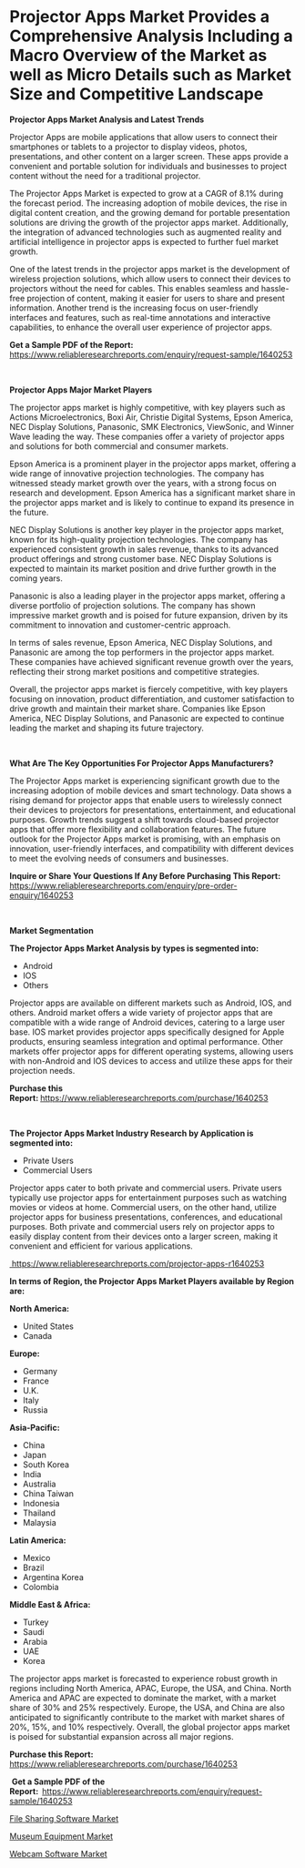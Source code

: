 <p><h1>Projector Apps Market Provides a Comprehensive Analysis Including a Macro Overview of the Market as well as Micro Details such as Market Size and Competitive Landscape</h1></p><p><strong>Projector Apps Market Analysis and Latest Trends</strong></p>
<p><p>Projector Apps are mobile applications that allow users to connect their smartphones or tablets to a projector to display videos, photos, presentations, and other content on a larger screen. These apps provide a convenient and portable solution for individuals and businesses to project content without the need for a traditional projector.</p><p>The Projector Apps Market is expected to grow at a CAGR of 8.1% during the forecast period. The increasing adoption of mobile devices, the rise in digital content creation, and the growing demand for portable presentation solutions are driving the growth of the projector apps market. Additionally, the integration of advanced technologies such as augmented reality and artificial intelligence in projector apps is expected to further fuel market growth.</p><p>One of the latest trends in the projector apps market is the development of wireless projection solutions, which allow users to connect their devices to projectors without the need for cables. This enables seamless and hassle-free projection of content, making it easier for users to share and present information. Another trend is the increasing focus on user-friendly interfaces and features, such as real-time annotations and interactive capabilities, to enhance the overall user experience of projector apps.</p></p>
<p><strong>Get a Sample PDF of the Report:&nbsp;</strong> <a href="https://www.reliableresearchreports.com/enquiry/request-sample/1640253">https://www.reliableresearchreports.com/enquiry/request-sample/1640253</a></p>
<p>&nbsp;</p>
<p><strong>Projector Apps Major Market Players</strong></p>
<p><p>The projector apps market is highly competitive, with key players such as Actions Microelectronics, Boxi Air, Christie Digital Systems, Epson America, NEC Display Solutions, Panasonic, SMK Electronics, ViewSonic, and Winner Wave leading the way. These companies offer a variety of projector apps and solutions for both commercial and consumer markets.</p><p>Epson America is a prominent player in the projector apps market, offering a wide range of innovative projection technologies. The company has witnessed steady market growth over the years, with a strong focus on research and development. Epson America has a significant market share in the projector apps market and is likely to continue to expand its presence in the future.</p><p>NEC Display Solutions is another key player in the projector apps market, known for its high-quality projection technologies. The company has experienced consistent growth in sales revenue, thanks to its advanced product offerings and strong customer base. NEC Display Solutions is expected to maintain its market position and drive further growth in the coming years.</p><p>Panasonic is also a leading player in the projector apps market, offering a diverse portfolio of projection solutions. The company has shown impressive market growth and is poised for future expansion, driven by its commitment to innovation and customer-centric approach.</p><p>In terms of sales revenue, Epson America, NEC Display Solutions, and Panasonic are among the top performers in the projector apps market. These companies have achieved significant revenue growth over the years, reflecting their strong market positions and competitive strategies.</p><p>Overall, the projector apps market is fiercely competitive, with key players focusing on innovation, product differentiation, and customer satisfaction to drive growth and maintain their market share. Companies like Epson America, NEC Display Solutions, and Panasonic are expected to continue leading the market and shaping its future trajectory.</p></p>
<p>&nbsp;</p>
<p><strong>What Are The Key Opportunities For Projector Apps Manufacturers?</strong></p>
<p><p>The Projector Apps market is experiencing significant growth due to the increasing adoption of mobile devices and smart technology. Data shows a rising demand for projector apps that enable users to wirelessly connect their devices to projectors for presentations, entertainment, and educational purposes. Growth trends suggest a shift towards cloud-based projector apps that offer more flexibility and collaboration features. The future outlook for the Projector Apps market is promising, with an emphasis on innovation, user-friendly interfaces, and compatibility with different devices to meet the evolving needs of consumers and businesses.</p></p>
<p><strong>Inquire or Share Your Questions If Any Before Purchasing This Report:</strong> <a href="https://www.reliableresearchreports.com/enquiry/pre-order-enquiry/1640253">https://www.reliableresearchreports.com/enquiry/pre-order-enquiry/1640253</a></p>
<p>&nbsp;</p>
<p><strong>Market Segmentation</strong></p>
<p><strong>The Projector Apps Market Analysis by types is segmented into:</strong></p>
<p><ul><li>Android</li><li>IOS</li><li>Others</li></ul></p>
<p><p>Projector apps are available on different markets such as Android, IOS, and others. Android market offers a wide variety of projector apps that are compatible with a wide range of Android devices, catering to a large user base. IOS market provides projector apps specifically designed for Apple products, ensuring seamless integration and optimal performance. Other markets offer projector apps for different operating systems, allowing users with non-Android and IOS devices to access and utilize these apps for their projection needs.</p></p>
<p><strong>Purchase this Report:&nbsp;</strong><a href="https://www.reliableresearchreports.com/purchase/1640253">https://www.reliableresearchreports.com/purchase/1640253</a></p>
<p>&nbsp;</p>
<p><strong>The Projector Apps Market Industry Research by Application is segmented into:</strong></p>
<p><ul><li>Private Users</li><li>Commercial Users</li></ul></p>
<p><p>Projector apps cater to both private and commercial users. Private users typically use projector apps for entertainment purposes such as watching movies or videos at home. Commercial users, on the other hand, utilize projector apps for business presentations, conferences, and educational purposes. Both private and commercial users rely on projector apps to easily display content from their devices onto a larger screen, making it convenient and efficient for various applications.</p></p>
<p><a href="https://www.reliableresearchreports.com/projector-apps-r1640253">&nbsp;https://www.reliableresearchreports.com/projector-apps-r1640253</a></p>
<p><strong>In terms of Region, the Projector Apps Market Players available by Region are:</strong></p>
<p>
    <p> <strong> North America: </strong>
        <ul>
            <li>United States</li>
            <li>Canada</li>
        </ul>
        </p> 
    <p> <strong> Europe: </strong>
        <ul>
            <li>Germany</li>
            <li>France</li>
            <li>U.K.</li>
            <li>Italy</li>
            <li>Russia</li>
        </ul>
        </p> 
    <p> <strong> Asia-Pacific: </strong>
        <ul>
            <li>China</li>
            <li>Japan</li>
            <li>South Korea</li>
            <li>India</li>
            <li>Australia</li>
            <li>China Taiwan</li>
            <li>Indonesia</li>
            <li>Thailand</li>
            <li>Malaysia</li>
        </ul>
        </p> 
    <p> <strong> Latin America: </strong>
        <ul>
            <li>Mexico</li>
            <li>Brazil</li>
            <li>Argentina Korea</li>
            <li>Colombia</li>
        </ul>
        </p> 
    <p> <strong> Middle East & Africa: </strong>
        <ul>
            <li>Turkey</li>
            <li>Saudi</li>
            <li>Arabia</li>
            <li>UAE</li>
            <li>Korea</li>
        </ul>
    </p>
    </p>
<p><p>The projector apps market is forecasted to experience robust growth in regions including North America, APAC, Europe, the USA, and China. North America and APAC are expected to dominate the market, with a market share of 30% and 25% respectively. Europe, the USA, and China are also anticipated to significantly contribute to the market with market shares of 20%, 15%, and 10% respectively. Overall, the global projector apps market is poised for substantial expansion across all major regions.</p></p>
<p><strong>Purchase this Report: </strong><a href="https://www.reliableresearchreports.com/purchase/1640253">https://www.reliableresearchreports.com/purchase/1640253</a></p>
<p>&nbsp;<strong>Get a Sample PDF of the Report:&nbsp;&nbsp;</strong><a href="https://www.reliableresearchreports.com/enquiry/request-sample/1640253">https://www.reliableresearchreports.com/enquiry/request-sample/1640253</a></p>
<p><strong></strong></p>
<p><p><a href="https://github.com/kosella/Market-Research-Report-List-3/blob/main/file-sharing-software-market.md">File Sharing Software Market</a></p><p><a href="https://github.com/singletonthaxterkelliehr2df/Market-Research-Report-List-2/blob/main/museum-equipment-market.md">Museum Equipment Market</a></p><p><a href="https://github.com/kufem1/Market-Research-Report-List-2/blob/main/webcam-software-market.md">Webcam Software Market</a></p></p>